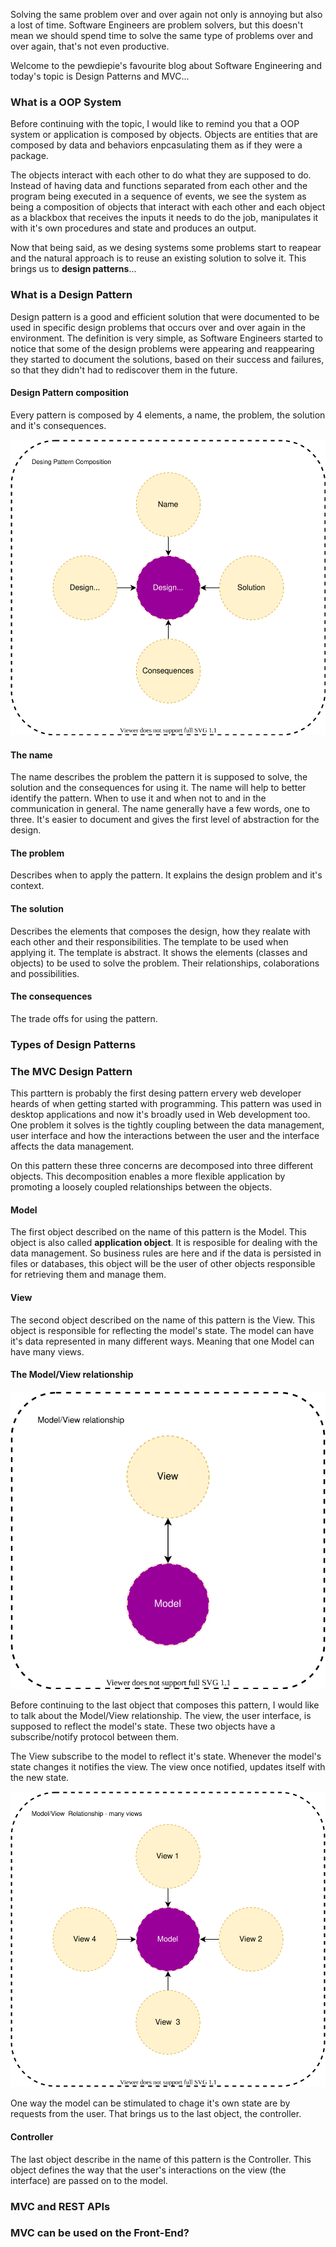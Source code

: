 <div style="text-align: left;">
    <p>
        Solving the same problem over and over again not only is annoying but also a lost of time.
        Software Engineers are problem solvers, but this doesn't mean we should spend time to solve the
        same type of problems over and over again, that's not even productive.
    </p>
    <p>
        Welcome to the pewdiepie's  favourite blog about Software Engineering and today's topic is
        Design Patterns and MVC...
    </p>
    <h3>What is a OOP System</h3>
    <p>
        Before continuing with the topic, I would like to remind you that a OOP system or application
        is composed by objects. Objects are entities that are composed by data and behaviors
        enpcasulating them as if they were a package.
    </p>
    <p>
        The objects interact with each other to do what they are supposed to do. Instead of
        having data and functions separated from each other and the program being
        executed in a sequence of events, we see the system as being a composition of
        objects that interact with each other and each object as a blackbox that receives
        the inputs it needs to do the job, manipulates it with it's own procedures
        and state and produces an output.
    </p>
    <p>
        Now that being said, as we desing systems some problems start to reapear and
        the natural approach is to reuse an existing solution to solve it. This brings
        us to <strong>design patterns</strong>...
    </p>
    <h3>What is a Design Pattern</h3>
    <p>
        Design pattern is a good and efficient solution that were documented to be used in specific design problems that
        occurs over and over again in the environment. The definition is very simple, as Software Engineers started to
        notice that some of the design problems were appearing and reappearing they started to document the solutions,
        based on their success and failures, so that they didn't had to rediscover them in the future.
    </p>
    <h4>Design Pattern composition</h4>
    <p>
        Every pattern is composed by 4 elements, a name, the problem, the solution and it's consequences.
    </p>
    <img class="post-img" src="images/design-patterns-mvc/design-patterns-composition.svg" alt="DESING PATTERN COMPOSITION MIND MAP">
    <h4>The name</h4>
    <p>
        The name describes the problem the pattern it is supposed to solve, the solution and the consequences for using it.
        The name will help to better identify the pattern. When to use it and when not to and in the communication in
        general. The name generally have a few words, one to three. It's easier to document and gives the first level of
        abstraction for the design.
    </p>
    <h4>The problem</h4>
    <p>
        Describes when to apply the pattern. It explains the design problem and it's context.
    </p>
    <h4>The solution</h4>
    <p>
        Describes the elements that composes the design, how they realate with each other and their responsibilities.
        The template to be used when applying it. The template is abstract. It shows the elements (classes and objects)
        to be used to solve the problem. Their relationships, colaborations and possibilities.
    </p>
    <h4>The consequences</h4>
    <p>
        The trade offs for using the pattern.
    </p>
    <h3>Types of Design Patterns</h3>
    <h3>The MVC Design Pattern</h3>
    <p>
        This parttern is probably the first desing pattern ervery web developer heards of
        when getting started with programming. This pattern was used in
        desktop applications and now it's broadly used in Web development too.
        One problem it solves is the tightly coupling between the data management, user interface
        and how the interactions between the user and the interface affects the data management.
    </p>
    <p>
        On this pattern these three concerns are decomposed into three different objects.
        This decomposition enables a more flexible application by promoting a loosely coupled
        relationships between the objects.
    </p>
    <h4>Model</h4>
    <p>
        The first object described on the name of this pattern is the Model. This object
        is also called <strong>application object</strong>. It is resposible for dealing with
        the data management. So business rules are here and if the data is persisted in files
        or databases, this object will be the user of other objects responsible for
        retrieving them and manage them.
    </p>
    <h4>View</h4>
    <p>
        The second object described on the name of this pattern is the View. This object
        is responsible for reflecting the model's state. The model
        can have it's data represented in many different ways. Meaning that one Model
        can have many views.
    </p>
    <h4>The Model/View relationship</h4>
    <img class="post-img" src="images/design-patterns-mvc/design-patterns-model-view.svg" alt="View Reflecting the Model's state">
    <p>
        Before continuing to the last object that composes this pattern, I would  like to
        talk about the Model/View relationship. The view, the user interface,
        is supposed to reflect the model's state. These two objects have a subscribe/notify
        protocol between them.
    </p>
    <p>
        The View subscribe to the model to reflect it's state. Whenever the model's state
        changes it notifies the view. The view once notified, updates itself with the
        new state.
    </p>
    <img class="post-img" src="images/design-patterns-mvc/design-patterns-model-many-views.svg" alt="View Reflecting the Model's state">
    <p>
        One way the model can be stimulated to chage it's own state are by requests from 
        the user. That brings us to the last object, the controller.
    </p>
    <h4>Controller</h4>
    <p>
        The last object describe in the name of this pattern is the Controller. This object
        defines the way that the user's  interactions on the view (the interface) are passed
        on to the model. 
    </p>
    <h3>MVC and REST APIs</h3>
    <h3>MVC can be used on the Front-End?</h3>
</div>